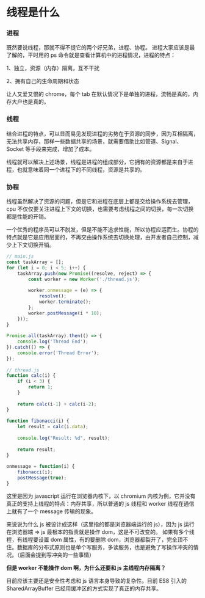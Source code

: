 # 线程是什么

### 进程

既然要说线程，那就不得不提它的两个好兄弟，进程、协程。
进程大家应该是最了解的，平时用的 ps 命令就是查看计算机中的进程情况，进程的特点：

1、独立，资源（内存）隔离，互不干扰

2、拥有自己的生命周期和状态

让人又爱又恨的 chrome，每个 tab 在默认情况下是单独的进程，流畅是真的，内存大户也是真的。

### 线程

结合进程的特点，可以显而易见发现进程的劣势在于资源的同步，因为互相隔离，无法共享内存，那样一些数据共享的场景，就需要借助比如管道、Signal、Socket 等手段来完成，增加了成本。

线程就可以解决上述场景，线程是进程的组成部分，它拥有的资源都是来自于进程，也就意味着同一个进程下的不同线程，资源是共享的。

### 协程

线程虽然解决了资源的问题，但是它和进程在底层上都是交给操作系统去管理，cpu 不仅仅要关注进程上下文的切换，也需要考虑线程之间的切换，每一次切换都是性能的开销。

一个优秀的程序员可以不脱发，但是不能不追求性能，所以协程应运而生。协程的特点就是它是应用层面的，不再交由操作系统去切换处理，由开发者自己控制，减少上下文切换开销。





```javascript
// main.js
const taskArray = [];
for (let i = 0; i < 5; i++) {
    taskArray.push(new Promise((resolve, reject) => {
        const worker = new Worker('./thread.js');
 
        worker.onmessage = (e) => {
            resolve();
            worker.terminate();
        };
        worker.postMessage(i * 10);
    }));
}
 
Promise.all(taskArray).then(() => {
    console.log('Thread End');
}).catch(() => {
    console.error('Thread Error');
});
 
// thread.js
function calc(i) {
    if (i < 3) {
        return 1;
    }
 
    return calc(i-1) + calc(i-2);
}
 
function fibonacci(i) {
    let result = calc(i.data);
 
    console.log("Result: %d", result);
 
    return result;
}
 
onmessage = function(i) {
    fibonacci(i);
    postMessage(true);
}
```

这里是因为 javascript 运行在浏览器内核下，以 chromium 内核为例，它并没有真正的支持上线程的特点：内存共享，所以普通的 js 线程和 worker 线程在通信上就有了一个 message 传输的现象。

来说说为什么 js 被设计成这样（这里指的都是浏览器端运行的 js），因为 js 运行在浏览器端 => js 最根本的指责就是操作 dom，这是不可改变的。
如果有多个线程，有线程要设置 dom 属性，有的要删除 dom，浏览器都裂开了，完全顶不住。数据库的分布式原则也是单个写服务，多读服务，也是避免了写操作冲突的情况。（后面会提到写冲突的一些事情）

**但是 worker 不能操作 dom 啊，为什么还要和 js 主线程内存隔离？**

目前应该主要还是安全性考虑和 js 语言本身导致的复杂性。目前 ES8 引入的 SharedArrayBuffer 已经用缓冲区的方式实现了真正的内存共享。